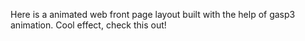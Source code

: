 Here is a animated web front page layout built with the help of gasp3 animation. Cool effect, check this out!